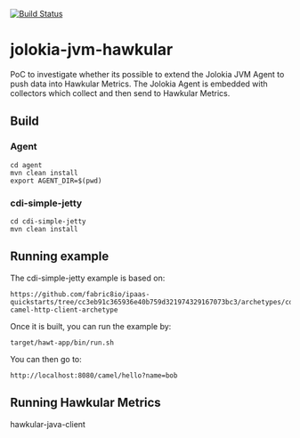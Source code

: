 [![Build Status](https://travis-ci.org/garethahealy/jolokia-jvm-hawkular.svg?branch=master)](https://travis-ci.org/garethahealy/jolokia-jvm-hawkular)

# jolokia-jvm-hawkular
PoC to investigate whether its possible to extend the Jolokia JVM Agent to push data into Hawkular Metrics.
The Jolokia Agent is embedded with collectors which collect and then send to Hawkular Metrics.

## Build
### Agent
    cd agent
    mvn clean install
    export AGENT_DIR=$(pwd)
    
### cdi-simple-jetty
    cd cdi-simple-jetty
    mvn clean install
    
## Running example
The cdi-simple-jetty example is based on:

    https://github.com/fabric8io/ipaas-quickstarts/tree/cc3eb91c365936e40b759d321974329167073bc3/archetypes/cdi-camel-http-client-archetype 

Once it is built, you can run the example by:

    target/hawt-app/bin/run.sh

You can then go to:

    http://localhost:8080/camel/hello?name=bob

## Running Hawkular Metrics


hawkular-java-client
